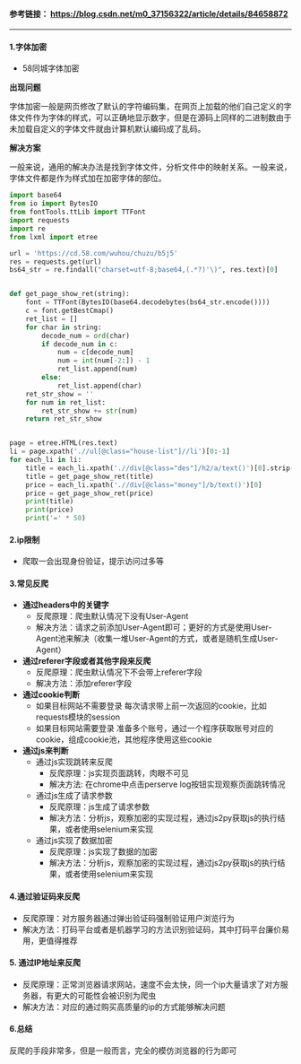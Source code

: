 #### 参考链接： https://blog.csdn.net/m0_37156322/article/details/84658872 

---

#### 1.字体加密

* 58同城字体加密

**出现问题**

​		字体加密一般是网页修改了默认的字符编码集，在网页上加载的他们自己定义的字体文件作为字体的样式，可以正确地显示数字，但是在源码上同样的二进制数由于未加载自定义的字体文件就由计算机默认编码成了乱码。 

**解决方案**

​		 一般来说，通用的解决办法是找到字体文件，分析文件中的映射关系。一般来说，字体文件都是作为样式加在加密字体的部位。 

```python
import base64
from io import BytesIO
from fontTools.ttLib import TTFont
import requests
import re
from lxml import etree

url = 'https://cd.58.com/wuhou/chuzu/b5j5'
res = requests.get(url)
bs64_str = re.findall("charset=utf-8;base64,(.*?)'\)", res.text)[0]


def get_page_show_ret(string):
    font = TTFont(BytesIO(base64.decodebytes(bs64_str.encode())))
    c = font.getBestCmap()
    ret_list = []
    for char in string:
        decode_num = ord(char)
        if decode_num in c:
            num = c[decode_num]
            num = int(num[-2:]) - 1
            ret_list.append(num)
        else:
            ret_list.append(char)
    ret_str_show = ''
    for num in ret_list:
        ret_str_show += str(num)
    return ret_str_show


page = etree.HTML(res.text)
li = page.xpath('.//ul[@class="house-list"]//li')[0:-1]
for each_li in li:
    title = each_li.xpath('.//div[@class="des"]/h2/a/text()')[0].strip()
    title = get_page_show_ret(title)
    price = each_li.xpath('.//div[@class="money"]/b/text()')[0]
    price = get_page_show_ret(price)
    print(title)
    print(price)
    print('=' * 50)
```



#### 2.ip限制

* 爬取一会出现身份验证，提示访问过多等

#### 3.常见反爬

* **通过headers中的关键字**
  * 反爬原理：爬虫默认情况下没有User-Agent
  * 解决方法：请求之前添加User-Agent即可；更好的方式是使用User-Agent池来解决（收集一堆User-Agent的方式，或者是随机生成User-Agent）
* **通过referer字段或者其他字段来反爬**
  * 反爬原理：爬虫默认情况下不会带上referer字段
  * 解决方法：添加referer字段
* **通过cookie判断**
  * 如果目标网站不需要登录 每次请求带上前一次返回的cookie，比如requests模块的session
  * 如果目标网站需要登录 准备多个账号，通过一个程序获取账号对应的cookie，组成cookie池，其他程序使用这些cookie
* **通过js来判断**
  * 通过js实现跳转来反爬
    * 反爬原理：js实现页面跳转，肉眼不可见
    * 解决方法: 在chrome中点击perserve log按钮实现观察页面跳转情况
  * 通过js生成了请求参数
    * 反爬原理：js生成了请求参数
    * 解决方法：分析js，观察加密的实现过程，通过js2py获取js的执行结果，或者使用selenium来实现
  * 通过js实现了数据加密
    * 反爬原理：js实现了数据的加密
    * 解决方法：分析js，观察加密的实现过程，通过js2py获取js的执行结果，或者使用selenium来实现

#### 4.通过验证码来反爬

* 反爬原理：对方服务器通过弹出验证码强制验证用户浏览行为
* 解决方法：打码平台或者是机器学习的方法识别验证码，其中打码平台廉价易用，更值得推荐

#### 5. 通过IP地址来反爬

* 反爬原理：正常浏览器请求网站，速度不会太快，同一个ip大量请求了对方服务器，有更大的可能性会被识别为爬虫
* 解决方法：对应的通过购买高质量的ip的方式能够解决问题

#### 6.总结

 反爬的手段非常多，但是一般而言，完全的模仿浏览器的行为即可 



